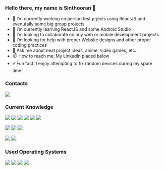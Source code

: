 ### Hello there, my name is Sinthooran 👋 

<!--
**SinthooranR/SinthooranR** is a ✨ _special_ ✨ repository because its `README.md` (this file) appears on your GitHub profile.
-->

- 🔭 I’m currently working on person test prjects using ReactJS and evenutally some big group projects
- 🌱 I’m currently learning ReactJS and some Android Studio
- 👯 I’m looking to collaborate on any web or mobile development projects
- 🤔 I’m looking for help with proper Website designs and other proper coding practices
- 💬 Ask me about neat project ideas, anime, video games, etc..
- 📫 How to reach me: My LinkedIn placed below
- ⚡ Fun fact: I enjoy attempting to fix random devices during my spare time

### Contacts
<a href="https://www.linkedin.com/in/sinthooranravinathan/"><img src="https://img.shields.io/badge/linkedin-%230077B5.svg?&style=for-the-badge&logo=linkedin&logoColor=white"></a>

### Current Knowledge
<img src="https://img.shields.io/badge/HTML-%23239120.svg?&style=flat-square&logo=html5&logoColor=white"> <img src="https://img.shields.io/badge/CSS-%23239120.svg?&style=flat-square&logo=css3&logoColor=white"> <img src="https://img.shields.io/badge/Javascript-%23F7DF1E.svg?&style=flat-square&logo=javascript&logoColor=yellow&labelColor=black"> <img src="https://img.shields.io/badge/React-%2361DAFB.svg?&style=flat-square&logo=react&logoColor=white"> <img src="https://img.shields.io/badge/Vue-%234FC08D.svg?&style=flat-square&logo=vue.js&logoColor=white"> <img src="https://img.shields.io/badge/Bootstrap-%23563D7C.svg?&style=flat-square&logo=bootstrap&logoColor=white">

<img src="https://img.shields.io/badge/Python-%233776AB.svg?&style=flat-square&logo=python&logoColor=white"> <img src="https://img.shields.io/badge/Java-%23CCCCCC.svg?&style=flat-square&logo=java&logoColor=orange"> <img src="https://img.shields.io/badge/C++-%2300599C.svg?&style=flat-square&logo=c%2B%2B&logoColor=white">

<img src="https://img.shields.io/badge/Android Studio-%233DDC84.svg?&style=flat-square&logo=android-studio&logoColor=white"> <img src="https://img.shields.io/badge/Visual Studio-%235C2D91.svg?&style=flat-square&logo=visual-studio&logoColor=white"> 

### Used Operating Systems
<img src="https://img.shields.io/badge/Windows-%230078D6.svg?&style=flat-square&logo=windows&logoColor=white"> <img src="https://img.shields.io/badge/Linux-%23FCC624.svg?&style=flat-square&logo=linux&logoColor=white"> <img src="https://img.shields.io/badge/Arch Linux-%231793D1.svg?&style=flat-square&logo=arch-linux&logoColor=white"> <img src="https://img.shields.io/badge/MacOS-%23999999.svg?&style=flat-square&logo=apple&logoColor=white"> 
